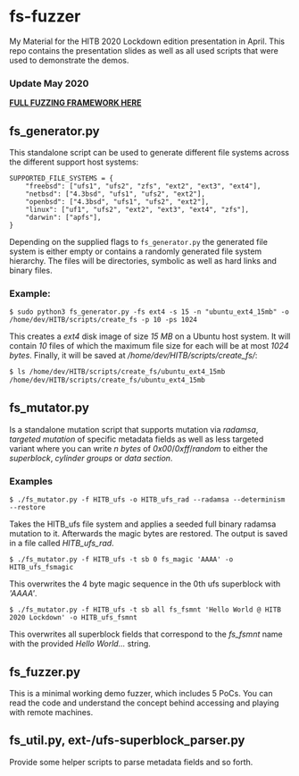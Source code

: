 # fs-fuzzer
My Material for the HITB 2020 Lockdown edition presentation in April.
This repo contains the presentation slides as well as all used scripts that were used to demonstrate the demos.

 ### Update May 2020
 
**[FULL FUZZING FRAMEWORK HERE](https://github.com/0xricksanchez/fisy-fuzz)**

## fs_generator.py

This standalone script can be used to generate different file systems across the different support host systems:

```
SUPPORTED_FILE_SYSTEMS = {
    "freebsd": ["ufs1", "ufs2", "zfs", "ext2", "ext3", "ext4"],
    "netbsd": ["4.3bsd", "ufs1", "ufs2", "ext2"],
    "openbsd": ["4.3bsd", "ufs1", "ufs2", "ext2"],
    "linux": ["uf1", "ufs2", "ext2", "ext3", "ext4", "zfs"],
    "darwin": ["apfs"],
}
```

Depending on the supplied flags to `fs_generator.py` the generated file system is either empty or contains a randomly generated file system hierarchy.
The files will be directories, symbolic as well as hard links and binary files.

### Example:

```
$ sudo python3 fs_generator.py -fs ext4 -s 15 -n "ubuntu_ext4_15mb" -o /home/dev/HITB/scripts/create_fs -p 10 -ps 1024
```

This creates a *ext4* disk image of size *15 MB* on a Ubuntu host system.
It will contain *10* files of which the maximum file size for each will be at most *1024 bytes*.
Finally, it will be saved at */home/dev/HITB/scripts/create_fs/*:

```bash
$ ls /home/dev/HITB/scripts/create_fs/ubuntu_ext4_15mb
/home/dev/HITB/scripts/create_fs/ubuntu_ext4_15mb
```


## fs_mutator.py

Is a standalone mutation script that supports mutation via *radamsa*, *targeted mutation* of specific metadata fields as well as less targeted variant
where you can write *n bytes* of *0x00*/*0xff*/*random* to either the *superblock*, *cylinder groups* or *data section*.

### Examples

```
$ ./fs_mutator.py -f HITB_ufs -o HITB_ufs_rad --radamsa --determinism --restore
```

Takes the HITB_ufs file system and applies a seeded full binary radamsa mutation to it.
Afterwards the magic bytes are restored.
The output is saved in a file called *HITB_ufs_rad*.


```
$ ./fs_mutator.py -f HITB_ufs -t sb 0 fs_magic 'AAAA' -o HITB_ufs_fsmagic
```
This overwrites the 4 byte magic sequence in the 0th ufs superblock with *'AAAA'*.

```
$ ./fs_mutator.py -f HITB_ufs -t sb all fs_fsmnt 'Hello World @ HITB 2020 Lockdown' -o HITB_ufs_fsmnt
```
This overwrites all superblock fields that correspond to the *fs_fsmnt* name with the provided *Hello World...* string.


## fs_fuzzer.py

This is a minimal working demo fuzzer, which includes 5 PoCs. 
You can read the code and understand the concept behind accessing and playing with remote machines.

## fs_util.py, ext-/ufs-superblock_parser.py

Provide some helper scripts to parse metadata fields and so forth.
